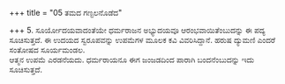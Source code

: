 +++
title = "05 ತಮದ ಗಣ್ಟಲನೊಡೆದ"

+++
5. ಸೂರ್ಯೋದಯವಾದಂತೆಯೇ ಧರ್ಮರಾಜನ ಅಭ್ಯುದಯವೂ ಆರಂಭವಾಯಿತೆಂಬುದನ್ನು ಈ ಪದ್ಯ ಸೂಚಿಸುತ್ತದೆ. ಈ ಉದಯದ ಸ್ವರೂಪವನ್ನು ಉಪಮೆಗಳ ಮೂಲಕ ಕವಿ ವಿವರಿಸಿದ್ದಾನೆ. ಹರುಷ ದ್ಯುಮಣಿ ಎಂದರೆ ಸಂತೋಷದ ಸೂರ್ಯಮಂಡಲ.  
ಆತ್ಮನ ಉಪಮೆ ಎರಡನೆಯದು.  ಧರ್ಮರಾಯನೂ ಈಗ ಜಂಜಡದಿಂದ ಪಾರಾಗಿ ಬಂದನೆಂಬುದನ್ನು ಇದು ಸೂಚಿಸುತ್ತದೆ.
